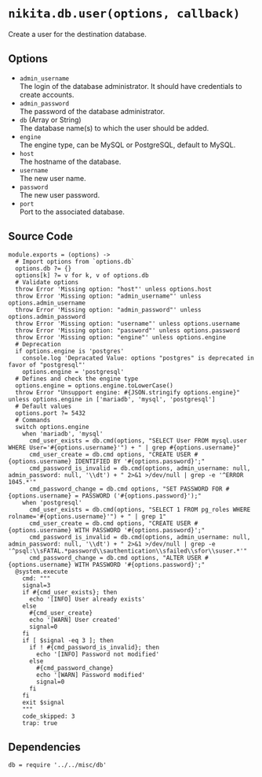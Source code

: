 
# `nikita.db.user(options, callback)`

Create a user for the destination database.

## Options

* `admin_username`   
  The login of the database administrator. It should have credentials to 
  create accounts.   
* `admin_password`   
  The password of the database administrator.   
* `db` (Array or String)   
  The database name(s) to which the user should be added.   
* `engine`   
  The engine type, can be MySQL or PostgreSQL, default to MySQL.   
* `host`   
  The hostname of the database.   
* `username`   
  The new user name.   
* `password`   
  The new user password.   
* `port`   
  Port to the associated database.   

## Source Code

    module.exports = (options) ->
      # Import options from `options.db`
      options.db ?= {}
      options[k] ?= v for k, v of options.db
      # Validate options
      throw Error 'Missing option: "host"' unless options.host
      throw Error 'Missing option: "admin_username"' unless options.admin_username
      throw Error 'Missing option: "admin_password"' unless options.admin_password
      throw Error 'Missing option: "username"' unless options.username
      throw Error 'Missing option: "password"' unless options.password
      throw Error 'Missing option: "engine"' unless options.engine
      # Deprecation
      if options.engine is 'postgres'
        console.log 'Depracated Value: options "postgres" is deprecated in favor of "postgresql"'
        options.engine = 'postgresql'
      # Defines and check the engine type
      options.engine = options.engine.toLowerCase()
      throw Error "Unsupport engine: #{JSON.stringify options.engine}" unless options.engine in ['mariadb', 'mysql', 'postgresql']
      # Default values
      options.port ?= 5432
      # Commands
      switch options.engine
        when 'mariadb', 'mysql'
          cmd_user_exists = db.cmd(options, "SELECT User FROM mysql.user WHERE User='#{options.username}'") + " | grep #{options.username}"
          cmd_user_create = db.cmd options, "CREATE USER #{options.username} IDENTIFIED BY '#{options.password}';"
          cmd_password_is_invalid = db.cmd(options, admin_username: null, admin_password: null, '\\dt') + " 2>&1 >/dev/null | grep -e '^ERROR 1045.*'"
          cmd_password_change = db.cmd options, "SET PASSWORD FOR #{options.username} = PASSWORD ('#{options.password}');"
        when 'postgresql'
          cmd_user_exists = db.cmd(options, "SELECT 1 FROM pg_roles WHERE rolname='#{options.username}'") + " | grep 1"
          cmd_user_create = db.cmd options, "CREATE USER #{options.username} WITH PASSWORD '#{options.password}';"
          cmd_password_is_invalid = db.cmd(options, admin_username: null, admin_password: null, '\\dt') + " 2>&1 >/dev/null | grep -e '^psql:\\sFATAL.*password\\sauthentication\\sfailed\\sfor\\suser.*'"
          cmd_password_change = db.cmd options, "ALTER USER #{options.username} WITH PASSWORD '#{options.password}';"
      @system.execute
        cmd: """
        signal=3
        if #{cmd_user_exists}; then
          echo '[INFO] User already exists'
        else
          #{cmd_user_create}
          echo '[WARN] User created'
          signal=0
        fi
        if [ $signal -eq 3 ]; then
          if ! #{cmd_password_is_invalid}; then
            echo '[INFO] Password not modified'
          else
            #{cmd_password_change}
            echo '[WARN] Password modified'
            signal=0
          fi
        fi
        exit $signal
        """
        code_skipped: 3
        trap: true

## Dependencies

    db = require '../../misc/db'
